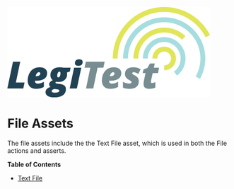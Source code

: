 ﻿![](images/_LegiTestBanner.png)

# File Assets



The file assets include the the Text File asset, which is used in both the File actions and asserts.



**Table of Contents**

- [Text File](TextFile.md)